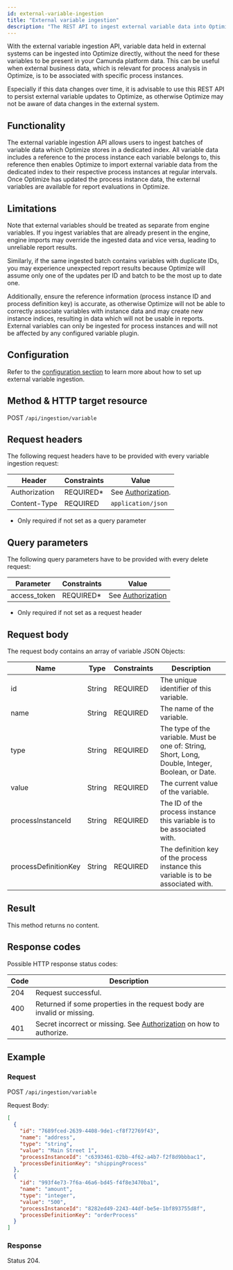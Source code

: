 ```yaml
---
id: external-variable-ingestion
title: "External variable ingestion"
description: "The REST API to ingest external variable data into Optimize."
---
```


With the external variable ingestion API, variable data held in external systems can be ingested into Optimize directly,
without the need for these variables to be present in your Camunda platform data. This can be useful when external
business data, which is relevant for process analysis in Optimize, is to be associated with specific process instances.

Especially if this data changes over time, it is advisable to use this REST API to persist external variable updates to Optimize, as otherwise Optimize may not be aware of data changes in the external system.

## Functionality

The external variable ingestion API allows users to ingest batches of variable data which Optimize stores in a dedicated
index. All variable data includes a reference to the process instance each variable belongs to, this reference then
enables Optimize to import external variable data from the dedicated index to their respective process instances at
regular intervals. Once Optimize has updated the process instance data, the external variables are available for report
evaluations in Optimize.

## Limitations

Note that external variables should be treated as separate from engine variables. If you ingest variables that are already present in the engine, engine imports may override the ingested data and vice versa, leading to unreliable report results.

Similarly, if the same ingested batch contains variables with duplicate IDs, you may experience unexpected report results because Optimize will assume only one of the updates per ID and batch to be the most up to date one.

Additionally, ensure the reference information (process instance ID and process definition key) is accurate, as otherwise Optimize will not be able to correctly associate variables with instance data and may create new instance indices, resulting in data which will not be usable in reports. External variables can only be ingested for process instances and will not be affected by any configured variable plugin.

## Configuration

Refer to
the [configuration section](../../self-managed/optimize-deployment/configuration/system-configuration.md) to learn more
about how to set up external variable ingestion.

## Method & HTTP target resource

POST `/api/ingestion/variable`

## Request headers

The following request headers have to be provided with every variable ingestion request:

| Header        | Constraints | Value                                               |
| ------------- | ----------- | --------------------------------------------------- |
| Authorization | REQUIRED\*  | See [Authorization](../optimize-api-authorization). |
| Content-Type  | REQUIRED    | `application/json`                                  |

- Only required if not set as a query parameter

## Query parameters

The following query parameters have to be provided with every delete request:

| Parameter    | Constraints | Value                                              |
| ------------ | ----------- | -------------------------------------------------- |
| access_token | REQUIRED\*  | See [Authorization](../optimize-api-authorization) |

- Only required if not set as a request header

## Request body

The request body contains an array of variable JSON Objects:

| Name                 | Type   | Constraints | Description                                                                                       |
| -------------------- | ------ | ----------- | ------------------------------------------------------------------------------------------------- |
| id                   | String | REQUIRED    | The unique identifier of this variable.                                                           |
| name                 | String | REQUIRED    | The name of the variable.                                                                         |
| type                 | String | REQUIRED    | The type of the variable. Must be one of: String, Short, Long, Double, Integer, Boolean, or Date. |
| value                | String | REQUIRED    | The current value of the variable.                                                                |
| processInstanceId    | String | REQUIRED    | The ID of the process instance this variable is to be associated with.                            |
| processDefinitionKey | String | REQUIRED    | The definition key of the process instance this variable is to be associated with.                |

## Result

This method returns no content.

## Response codes

Possible HTTP response status codes:

| Code | Description                                                                                          |
| ---- | ---------------------------------------------------------------------------------------------------- |
| 204  | Request successful.                                                                                  |
| 400  | Returned if some properties in the request body are invalid or missing.                              |
| 401  | Secret incorrect or missing. See [Authorization](../optimize-api-authorization) on how to authorize. |

## Example

### Request

POST `/api/ingestion/variable`

Request Body:

```json
[
  {
    "id": "7689fced-2639-4408-9de1-cf8f72769f43",
    "name": "address",
    "type": "string",
    "value": "Main Street 1",
    "processInstanceId": "c6393461-02bb-4f62-a4b7-f2f8d9bbbac1",
    "processDefinitionKey": "shippingProcess"
  },
  {
    "id": "993f4e73-7f6a-46a6-bd45-f4f8e3470ba1",
    "name": "amount",
    "type": "integer",
    "value": "500",
    "processInstanceId": "8282ed49-2243-44df-be5e-1bf893755d8f",
    "processDefinitionKey": "orderProcess"
  }
]
```

### Response

Status 204.
